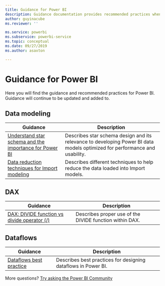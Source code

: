 ```yaml
---
title: Guidance for Power BI
description: Guidance documentation provides recommended practices when using Power BI. 
author: guyinacube
ms.reviewer: ''

ms.service: powerbi
ms.subservice: powerbi-service
ms.topic: conceptual
ms.date: 09/27/2019
ms.author: asaxton

---
```

# Guidance for Power BI

Here you will find the guidance and recommended practices for Power BI. Guidance will continue to be updated and added to.

## Data modeling

| Guidance | Description |
| --- | --- |
| [Understand star schema and the importance for Power BI](star-schema.md) | Describes star schema design and its relevance to developing Power BI data models optimized for performance and usability. |
| [Data reduction techniques for Import modeling](import-modeling-data-reduction.md) | Describes different techniques to help reduce the data loaded into Import models. |

## DAX

| Guidance | Description |
| --- | --- |
| [DAX: DIVIDE function vs divide operator (/)](dax-divide-function-operator.md) | Describes proper use of the DIVIDE function within DAX. |

## Dataflows

| Guidance | Description |
| --- | --- |
| [Dataflows best practice](../transform-model/dataflows/dataflows-introduction-self-service.md) | Describes best practices for designing dataflows in Power BI. |

More questions? [Try asking the Power BI Community](https://community.powerbi.com/)